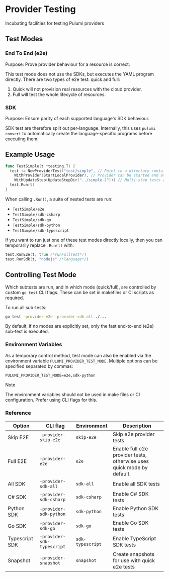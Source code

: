 # Provider Testing

Incubating facilities for testing Pulumi providers

## Test Modes

### End To End (e2e)

Purpose: Prove provider behaviour for a resource is correct.

This test mode does not use the SDKs, but executes the YAML program directly. There are two types of e2e test: quick and full:

1. Quick will not provision real resources with the cloud provider.
2. Full will test the whole lifecycle of resources.

### SDK

Purpose: Ensure parity of each supported language's SDK behaviour.

SDK test are therefore split out per-language. Internally, this uses `pulumi convert` to automatically create the language-specific programs before executing them.

## Example Usage

```go
func TestSimple(t *testing.T) {
  test := NewProviderTest("test/simple", // Point to a directory containing a Pulumi YAML program
    WithProvider(StartLocalProvider), // Provider can be started and attached in-process
    WithUpdateStep(UpdateStepDir("../simple-2"))) // Multi-step tests are supported
  test.Run(t)
}
```

When calling `.Run()`, a suite of nested tests are run:

- `TestSimple/e2e`
- `TestSimple/sdk-csharp`
- `TestSimple/sdk-go`
- `TestSimple/sdk-python`
- `TestSimple/sdk-typescript`

If you want to run just one of these test modes directly locally, then you can temporarily replace `.Run(t)` with:

```go
test.RunE2e(t, true /*runFullTest*/)
test.RunSdk(t, "nodejs" /*language*/)
```

## Controlling Test Mode

Which subtests are run, and in which mode (quick/full), are controlled by custom `go test` CLI flags. These can be set in makefiles or CI scripts as required.

To run all sub-tests:

```bash
go test -provider-e2e -provider-sdk-all ./...
```

By default, if no modes are explicitly set, only the fast end-to-end (e2e) sub-test is executed.

### Environment Variables

As a temporary control method, test mode can also be enabled via the environment variable `PULUMI_PROVIDER_TEST_MODE`. Multiple options can be specified separated by commas:

```env
PULUMI_PROVIDER_TEST_MODE=e2e,sdk-python
```

> [!NOTE]
> The environment variables should not be used in make files or CI configuration. Prefer using CLI flags for this.

### Reference

| Option | CLI flag | Environment | Description |
|---|---|---|---|
| Skip E2E | `-provider-skip-e2e` | `skip-e2e` | Skip e2e provider tests |
| Full E2E | `-provider-e2e` | `e2e` | Enable full e2e provider tests, otherwise uses quick mode by default. |
| All SDK | `-provider-sdk-all` | `sdk-all` | Enable all SDK tests |
| C# SDK | `-provider-sdk-csharp` | `sdk-csharp` | Enable C# SDK tests |
| Python SDK | `-provider-sdk-python` | `sdk-python` | Enable Python SDK tests |
| Go SDK | `-provider-sdk-go` | `sdk-go` | Enable Go SDK tests |
| Typescript SDK | `-provider-sdk-typescript` | `sdk-typescript` | Enable TypeScript SDK tests |
| Snapshot | `-provider-snapshot` | `snapshot` | Create snapshots for use with quick e2e tests |
